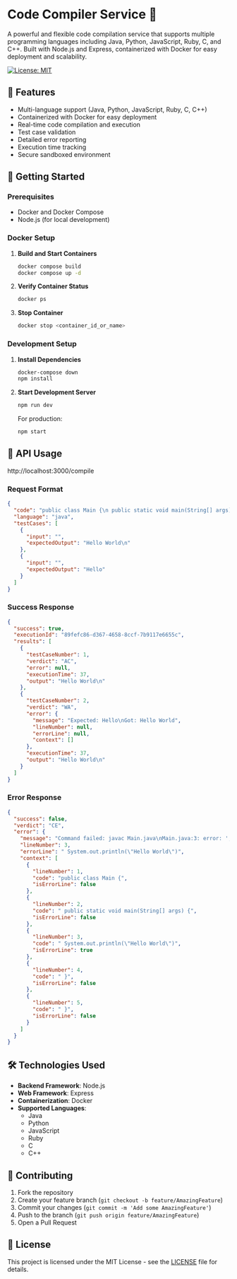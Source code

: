 # Code Compiler Service 🚀

A powerful and flexible code compilation service that supports multiple programming languages including Java, Python, JavaScript, Ruby, C, and C++. Built with Node.js and Express, containerized with Docker for easy deployment and scalability.

[![License: MIT](https://img.shields.io/badge/License-MIT-yellow.svg)](https://opensource.org/licenses/MIT)

## 🌟 Features

- Multi-language support (Java, Python, JavaScript, Ruby, C, C++)
- Containerized with Docker for easy deployment
- Real-time code compilation and execution
- Test case validation
- Detailed error reporting
- Execution time tracking
- Secure sandboxed environment

## 🚀 Getting Started

### Prerequisites

- Docker and Docker Compose
- Node.js (for local development)

### Docker Setup

1. **Build and Start Containers**
   ```bash
   docker compose build
   docker compose up -d
   ```

2. **Verify Container Status**
   ```bash
   docker ps
   ```

3. **Stop Container**
   ```bash
   docker stop <container_id_or_name>
   ```

### Development Setup

1. **Install Dependencies**
   ```bash
   docker-compose down
   npm install
   ```

2. **Start Development Server**
   ```bash
   npm run dev
   ```

   For production:
   ```bash
   npm start
   ```

## 📝 API Usage

http://localhost:3000/compile

### Request Format

```json
{
  "code": "public class Main {\n public static void main(String[] args) {\n System.out.println(\"Hello World\");\n }\n }",
  "language": "java",
  "testCases": [
    {
      "input": "",
      "expectedOutput": "Hello World\n"
    },
    {
      "input": "",
      "expectedOutput": "Hello"
    }
  ]
}
```

### Success Response

```json
{
  "success": true,
  "executionId": "89fefc86-d367-4658-8ccf-7b9117e6655c",
  "results": [
    {
      "testCaseNumber": 1,
      "verdict": "AC",
      "error": null,
      "executionTime": 37,
      "output": "Hello World\n"
    },
    {
      "testCaseNumber": 2,
      "verdict": "WA",
      "error": {
        "message": "Expected: Hello\nGot: Hello World",
        "lineNumber": null,
        "errorLine": null,
        "context": []
      },
      "executionTime": 37,
      "output": "Hello World\n"
    }
  ]
}
```

### Error Response

```json
{
  "success": false,
  "verdict": "CE",
  "error": {
    "message": "Command failed: javac Main.java\nMain.java:3: error: ';' expected\n System.out.println(\"Hello World\")\n ^\n1 error\n",
    "lineNumber": 3,
    "errorLine": " System.out.println(\"Hello World\")",
    "context": [
      {
        "lineNumber": 1,
        "code": "public class Main {",
        "isErrorLine": false
      },
      {
        "lineNumber": 2,
        "code": " public static void main(String[] args) {",
        "isErrorLine": false
      },
      {
        "lineNumber": 3,
        "code": " System.out.println(\"Hello World\")",
        "isErrorLine": true
      },
      {
        "lineNumber": 4,
        "code": " }",
        "isErrorLine": false
      },
      {
        "lineNumber": 5,
        "code": " }",
        "isErrorLine": false
      }
    ]
  }
}
```

## 🛠️ Technologies Used

- **Backend Framework**: Node.js
- **Web Framework**: Express
- **Containerization**: Docker
- **Supported Languages**: 
  - Java
  - Python
  - JavaScript
  - Ruby
  - C
  - C++

## 🤝 Contributing

1. Fork the repository
2. Create your feature branch (`git checkout -b feature/AmazingFeature`)
3. Commit your changes (`git commit -m 'Add some AmazingFeature'`)
4. Push to the branch (`git push origin feature/AmazingFeature`)
5. Open a Pull Request

## 📄 License

This project is licensed under the MIT License - see the [LICENSE](LICENSE) file for details.

